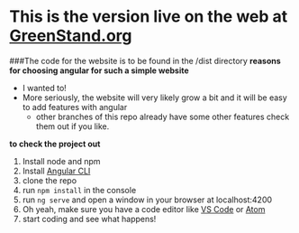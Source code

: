 # This is the version live on the web at [GreenStand.org](https://www.greenstand.org)

###The code for the website is to be found in the /dist directory
**reasons for choosing angular for such a simple website**
* I wanted to!
* More seriously, the website will very likely grow a bit and it will be easy to add features with angular
    * other branches of this repo already have some other features check them out if you like.

**to check the project out**
1. Install node and npm
1. Install [Angular CLI](https://cli.angular.io/)
1. clone the repo
1. run `npm install` in the console
1. run `ng serve` and open a window in your browser at localhost:4200
1. Oh yeah, make sure you have a code editor like [VS Code](https://code.visualstudio.com/) or [Atom](https://atom.io/)
1. start coding and see what happens!


